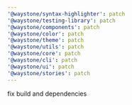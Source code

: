 ```yaml
---
'@waystone/syntax-highlighter': patch
'@waystone/testing-library': patch
'@waystone/components': patch
'@waystone/color': patch
'@waystone/theme': patch
'@waystone/utils': patch
'@waystone/core': patch
'@waystone/cli': patch
'@waystone/ui': patch
'@waystone/stories': patch
---
```


fix build and dependencies
